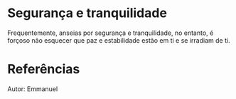 # Segurança e tranquilidade
Frequentemente, anseias por segurança e tranquilidade, no entanto, é forçoso não esquecer que paz e estabilidade estão em ti e se irradiam de ti.


# Referências
Autor: Emmanuel

